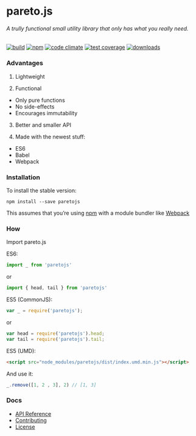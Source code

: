 # pareto.js

###### A trully functional small utility library that only has what you really need.

[![build](https://img.shields.io/travis/concretesolutions/pareto.js/master.svg?style=flat-square)](https://travis-ci.org/concretesolutions/pareto.js)
[![npm](https://img.shields.io/npm/v/paretojs.svg?style=flat-square)](https://www.npmjs.com/package/paretojs)
[![code climate](https://codeclimate.com/github/concretesolutions/pareto.js/badges/gpa.svg?style=flat-square)](https://codeclimate.com/github/concretesolutions/pareto.js)
[![test coverage](https://codeclimate.com/github/concretesolutions/pareto.js/badges/coverage.svg?style=flat-square)](https://codeclimate.com/github/concretesolutions/pareto.js/coverage)
[![downloads](https://img.shields.io/npm/dm/paretojs.svg?style=flat-square)](https://www.npmjs.com/package/paretojs)

### Advantages

1. Lightweight

2. Functional
 * Only pure functions
 * No side-effects
 * Encourages immutability

3. Better and smaller API

4. Made with the newest stuff:
 * ES6
 * Babel
 * Webpack

### Installation

To install the stable version:

```
npm install --save paretojs
```

This assumes that you’re using [npm](https://www.npmjs.com/) with a module bundler like [Webpack](http://webpack.github.io)

### How

Import pareto.js

ES6:

```js
import _ from 'paretojs'
```

or

```js
import { head, tail } from 'paretojs'
```

ES5 (CommonJS):

```js
var _ = require('paretojs');
```

or 

```js
var head = require('paretojs').head;
var tail = require('paretojs').tail;
```

ES5 (UMD):

```html
<script src="node_modules/paretojs/dist/index.umd.min.js"></script>
```

And use it:

```js
_.remove([1, 2 , 3], 2) // [1, 3]
```

### Docs

* [API Reference](https://github.com/concretesolutions/pareto.js/blob/master/API.md)
* [Contributing](https://github.com/concretesolutions/pareto.js/blob/master/CONTRIBUTING.md)
* [License](https://github.com/concretesolutions/pareto.js/blob/master/LICENSE.md)
